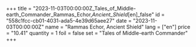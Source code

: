 +++
title = "2023-11-03T00:00:00Z_Tales_of_Middle-earth_Commander_Rammas_Echor,_Ancient_Shield_[en]_false"
id = "558c1fcc-cb01-4031-ada5-4e39d65aee27"
date = "2023-11-03T00:00:00Z"
name = "Rammas Echor, Ancient Shield"
lang = ["en"]
price = "10.41"
quantity = 1
foil = false
set = "Tales of Middle-earth Commander"
+++
